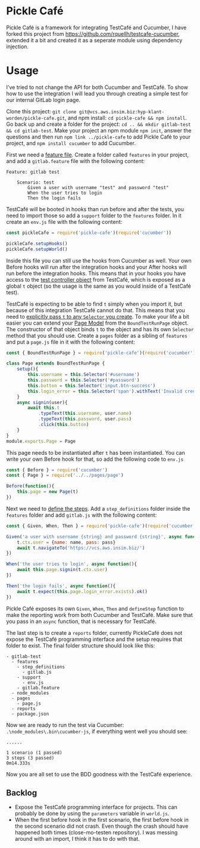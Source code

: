 # Pickle Café

Pickle Café is a framework for integrating TestCafé and Cucumber, I have forked this project from https://github.com/rquellh/testcafe-cucumber, extended it a bit and created it as a seperate module using dependency injection.

# Usage

I've tried to not change the API for both Cucumber and TestCafé. To show how to use the integration I will lead you through creating a simple test for our internal GitLab login page.

Clone this project: `git clone git@vcs.aws.insim.biz:hyp-klant-worden/pickle-cafe.git`, and npm install: `cd pickle-cafe && npm install`.
Go back up and create a folder for the project: `cd .. && mkdir gitlab-test && cd gitlab-test`.
Make your project an npm module `npm init`, answer the questions and then run `npm link ../pickle-cafe` to add Pickle Café to your project, and `npm install cucumber` to add Cucumber.

First we need a [feature file](https://docs.cucumber.io/gherkin/reference/). Create a folder called `features` in your project, and add a `gitlab.feature` file with the following content:

```gherkin
Feature: gitlab test

    Scenario: test
        Given a user with username "test" and password "test"
        When the user tries to login
        Then the login fails
```

TestCafé will be booted in hooks than run before and after the tests, you need to import those so add a `support` folder to the `features` folder. In it create an `env.js` file with the following content:

```javascript
const pickleCafe = require('pickle-cafe')(require('cucumber'))

pickleCafe.setupHooks()
pickleCafe.setupWorld()
```

Inside this file you can still use the hooks from Cucumber as well. Your own Before hooks will run after the integration hooks and your After hooks will run before the integration hooks. This means that in your hooks you have access to the [test controller object](https://devexpress.github.io/testcafe/documentation/test-api/test-code-structure.html#test-controller) from TestCafé, which is exposed as a global `t` object (so the usage is the same as you would inside of a TestCafé test).

TestCafé is expecting to be able to find `t` simply when you import it, but because of this integration TestCafé cannot do that. This means that you need to [explicitly pass `t` to any `Selector` you create](https://devexpress.github.io/testcafe/documentation/test-api/selecting-page-elements/selectors/selector-options.html#optionsboundtestrun). To make your life a bit easier you can extend your [Page Model](https://devexpress.github.io/testcafe/documentation/recipes/use-page-model.html) from the `BoundTestRunPage` object. The constructor of that object binds `t` to the object and has its own `Selector` method that you should use. Create a `pages` folder as a sibling of `features` and put a `page.js` file in it with the following content:

```javascript
const { BoundTestRunPage } = require('pickle-cafe')(require('cucumber'))

class Page extends BoundTestRunPage {
    setup(){
        this.username = this.Selector('#username')
        this.password = this.Selector('#password')
        this.button = this.Selector('input.btn-success')
        this.login_error = this.Selector('span').withText('Invalid credentials')
    }
    async signin(user){
        await this.t
            .typeText(this.username, user.name)
            .typeText(this.password, user.pass)
            .click(this.button)
    }
}
module.exports.Page = Page
```

This page needs to be instantiated after `t` has been instantiated. You can write your own Before hook for that, so add the following code to `env.js`

```javascript
const { Before } = require('cucumber')
const { Page } = require('../../pages/page')

Before(function(){
    this.page = new Page(t)
})
```

Next we need to [define the steps](https://docs.cucumber.io/cucumber/step-definitions/). Add a `step_definitions` folder inside the `features` folder and add `gitlab.js` with the following content:

```javascript
const { Given, When, Then } = require('pickle-cafe')(require('cucumber'))

Given('a user with username {string} and password {string}', async function(name, pass){
    t.ctx.user = {name: name, pass: pass}
    await t.navigateTo('https://vcs.aws.insim.biz/')
})

When('the user tries to login', async function(){
    await this.page.signin(t.ctx.user)
})

Then('the login fails', async function(){
    await t.expect(this.page.login_error.exists).ok()
})
```

Pickle Café exposes its own `Given`, `When`, `Then` and `defineStep` function to make the reporting work from both Cucumber and TestCafé. Make sure that you pass in an `async` function, that is necessary for TestCafé.

The last step is to create a `reports` folder, currently PickleCafé does not expose the TestCafé programming interface and the setup requires that folder to exist. The final folder structure should look like this:

```
- gitlab-test
  - features
    - step_definitions
      - gitlab.js
    - support
      - env.js
    - gitlab.feature
  - node_modules
  - pages
    - page.js
  - reports
  - package.json
```

Now we are ready to run the test via Cucumber: `.\node_modules\.bin\cucumber-js`, if everything went well you should see:

```
......

1 scenario (1 passed)
3 steps (3 passed)
0m14.333s
```

Now you are all set to use the BDD goodness with the TestCafé experience.

## Backlog

- Expose the TestCafé programming interface for projects. This can probably be done by using the `parameters` variable in `world.js`.
- When the first before hook in the first scenario, the first before hook in the second scenario did not crash. Even though the crash should have happened both times (close-mo-testen repository). I was messing around with an import, I think it has to do with that.
